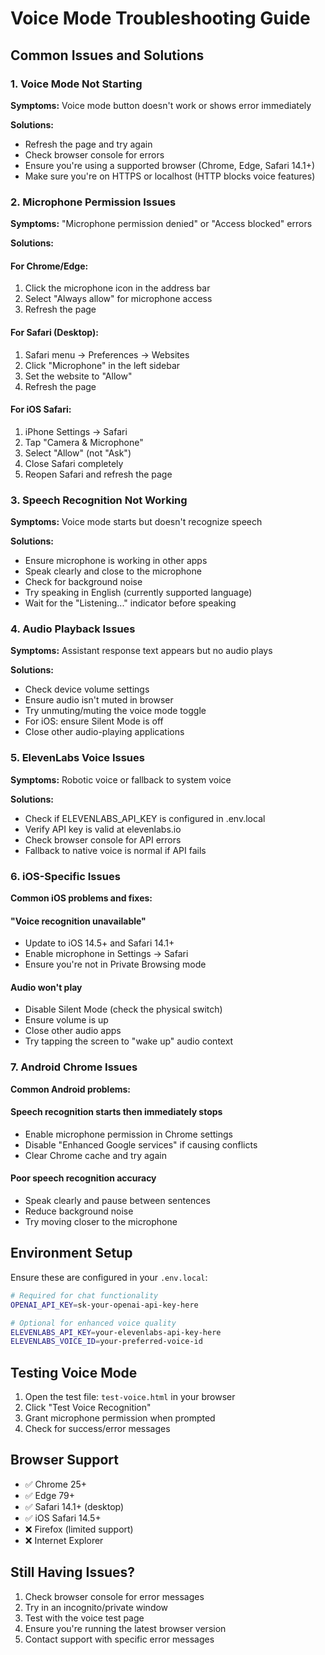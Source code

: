 # Voice Mode Troubleshooting Guide

## Common Issues and Solutions

### 1. Voice Mode Not Starting
**Symptoms:** Voice mode button doesn't work or shows error immediately

**Solutions:**
- Refresh the page and try again
- Check browser console for errors
- Ensure you're using a supported browser (Chrome, Edge, Safari 14.1+)
- Make sure you're on HTTPS or localhost (HTTP blocks voice features)

### 2. Microphone Permission Issues
**Symptoms:** "Microphone permission denied" or "Access blocked" errors

**Solutions:**

#### For Chrome/Edge:
1. Click the microphone icon in the address bar
2. Select "Always allow" for microphone access
3. Refresh the page

#### For Safari (Desktop):
1. Safari menu → Preferences → Websites
2. Click "Microphone" in the left sidebar
3. Set the website to "Allow"
4. Refresh the page

#### For iOS Safari:
1. iPhone Settings → Safari
2. Tap "Camera & Microphone"
3. Select "Allow" (not "Ask")
4. Close Safari completely
5. Reopen Safari and refresh the page

### 3. Speech Recognition Not Working
**Symptoms:** Voice mode starts but doesn't recognize speech

**Solutions:**
- Ensure microphone is working in other apps
- Speak clearly and close to the microphone
- Check for background noise
- Try speaking in English (currently supported language)
- Wait for the "Listening..." indicator before speaking

### 4. Audio Playback Issues
**Symptoms:** Assistant response text appears but no audio plays

**Solutions:**
- Check device volume settings
- Ensure audio isn't muted in browser
- Try unmuting/muting the voice mode toggle
- For iOS: ensure Silent Mode is off
- Close other audio-playing applications

### 5. ElevenLabs Voice Issues
**Symptoms:** Robotic voice or fallback to system voice

**Solutions:**
- Check if ELEVENLABS_API_KEY is configured in .env.local
- Verify API key is valid at elevenlabs.io
- Check browser console for API errors
- Fallback to native voice is normal if API fails

### 6. iOS-Specific Issues
**Common iOS problems and fixes:**

#### "Voice recognition unavailable"
- Update to iOS 14.5+ and Safari 14.1+
- Enable microphone in Settings → Safari
- Ensure you're not in Private Browsing mode

#### Audio won't play
- Disable Silent Mode (check the physical switch)
- Ensure volume is up
- Close other audio apps
- Try tapping the screen to "wake up" audio context

### 7. Android Chrome Issues
**Common Android problems:**

#### Speech recognition starts then immediately stops
- Enable microphone permission in Chrome settings
- Disable "Enhanced Google services" if causing conflicts
- Clear Chrome cache and try again

#### Poor speech recognition accuracy
- Speak clearly and pause between sentences
- Reduce background noise
- Try moving closer to the microphone

## Environment Setup
Ensure these are configured in your `.env.local`:

```bash
# Required for chat functionality
OPENAI_API_KEY=sk-your-openai-api-key-here

# Optional for enhanced voice quality
ELEVENLABS_API_KEY=your-elevenlabs-api-key-here
ELEVENLABS_VOICE_ID=your-preferred-voice-id
```

## Testing Voice Mode
1. Open the test file: `test-voice.html` in your browser
2. Click "Test Voice Recognition"
3. Grant microphone permission when prompted
4. Check for success/error messages

## Browser Support
- ✅ Chrome 25+
- ✅ Edge 79+
- ✅ Safari 14.1+ (desktop)
- ✅ iOS Safari 14.5+
- ❌ Firefox (limited support)
- ❌ Internet Explorer

## Still Having Issues?
1. Check browser console for error messages
2. Try in an incognito/private window
3. Test with the voice test page
4. Ensure you're running the latest browser version
5. Contact support with specific error messages
